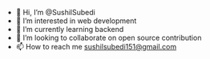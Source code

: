 - 👋 Hi, I’m @SushilSubedi
- 👀 I’m interested in web development
- 🌱 I’m currently learning backend
- 💞️ I’m looking to collaborate on open source contribution 
- 📫 How to reach me sushilsubedi151@gmail.com

<!---
SushilSubedi/SushilSubedi is a ✨ special ✨ repository because its `README.md` (this file) appears on your GitHub profile.
You can click the Preview link to take a look at your changes.
--->
